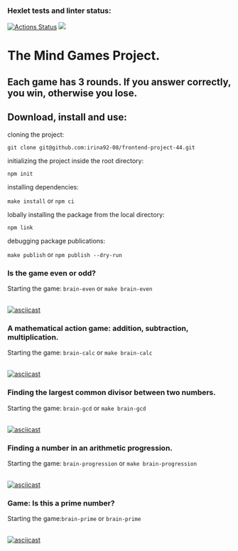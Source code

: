 ### Hexlet tests and linter status:
[![Actions Status](https://github.com/irina92-08/frontend-project-44/actions/workflows/hexlet-check.yml/badge.svg)](https://github.com/irina92-08/frontend-project-44/actions)
<a href="https://codeclimate.com/github/irina92-08/frontend-project-44/maintainability"><img src="https://api.codeclimate.com/v1/badges/8ec72ff06061135adfd2/maintainability" /></a>

 <h1>The Mind Games Project.</h1>
 <h2>Each game has 3 rounds. If you answer correctly, you win, otherwise you lose.</h2>
 
 <h2> Download, install and use:</h2>
 
<p>cloning the project:</p>

`git clone git@github.com:irina92-08/frontend-project-44.git`
<br>

<p>initializing the project inside the root directory:</p> 

`npm init`
<br>

<p>installing dependencies:</p> 

`make install` or `npm ci`
<br>

<p>lobally installing the package from the local directory:</p> 

`npm link`
<br>

<p>debugging package publications:</p> 

`make publish` or `npm publish --dry-run`
<br>


<h3>Is the game even or odd?</h3>

Starting the game: `brain-even` or `make brain-even`
<br>
<br>

[![asciicast](https://asciinema.org/a/pMadYqeLdiYiH1F8YUnxncPbR.png)](https://asciinema.org/a/pMadYqeLdiYiH1F8YUnxncPbR)
<br>
<h3>A mathematical action game: addition, subtraction, multiplication.</h3>

Starting the game: `brain-calc` or `make brain-calc`
<br>
<br>

[![asciicast](https://asciinema.org/a/KkqPfKoADZI4R9sNgS1fEcxsP.png)](https://asciinema.org/a/KkqPfKoADZI4R9sNgS1fEcxsP)
<br>
<h3>Finding the largest common divisor between two numbers.</h3>

Starting the game: `brain-gcd` or `make brain-gcd`
<br>
<br>

[![asciicast](https://asciinema.org/a/xHPHJ5Yec8O5Rkc1cuWxoqfBJ.svg)](https://asciinema.org/a/xHPHJ5Yec8O5Rkc1cuWxoqfBJ)
<br>
<h3>Finding a number in an arithmetic progression.</h3>

Starting the game: `brain-progression` or `make brain-progression`
<br>
<br>

[![asciicast](https://asciinema.org/a/5SonbeQ8Be2wCElsed1AUAtBk.svg)](https://asciinema.org/a/5SonbeQ8Be2wCElsed1AUAtBk)
<br>

<h3>Game: Is this a prime number?</h3>

Starting the game:`brain-prime` or `brain-prime`
<br>
<br>

[![asciicast](https://asciinema.org/a/GD3pguZEcaBYK4KiA2TcK1UfN.svg)](https://asciinema.org/a/GD3pguZEcaBYK4KiA2TcK1UfN)

